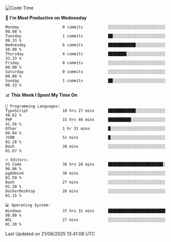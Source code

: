 <!--START_SECTION:waka-->
![Code Time](http://img.shields.io/badge/Code%20Time-5%2C142%20hrs%2055%20mins-blue)

📅 **I'm Most Productive on Wednesday** 

```text
Monday                   0 commits           ░░░░░░░░░░░░░░░░░░░░░░░░░   00.00 % 
Tuesday                  1 commits           ██░░░░░░░░░░░░░░░░░░░░░░░   08.33 % 
Wednesday                6 commits           ████████████░░░░░░░░░░░░░   50.00 % 
Thursday                 4 commits           ████████░░░░░░░░░░░░░░░░░   33.33 % 
Friday                   0 commits           ░░░░░░░░░░░░░░░░░░░░░░░░░   00.00 % 
Saturday                 0 commits           ░░░░░░░░░░░░░░░░░░░░░░░░░   00.00 % 
Sunday                   1 commits           ██░░░░░░░░░░░░░░░░░░░░░░░   08.33 % 
```


📊 **This Week I Spent My Time On** 

```text
💬 Programming Languages: 
TypeScript               18 hrs 27 mins      ████████████░░░░░░░░░░░░░   48.62 % 
PHP                      15 hrs 46 mins      ██████████░░░░░░░░░░░░░░░   41.56 % 
Other                    1 hr 31 mins        █░░░░░░░░░░░░░░░░░░░░░░░░   04.04 % 
JSON                     51 mins             █░░░░░░░░░░░░░░░░░░░░░░░░   02.28 % 
Bash                     38 mins             ░░░░░░░░░░░░░░░░░░░░░░░░░   01.67 % 

🔥 Editors: 
VS Code                  36 hrs 28 mins      ████████████████████████░   96.06 % 
pgAdmin4                 36 mins             ░░░░░░░░░░░░░░░░░░░░░░░░░   01.59 % 
Bash                     27 mins             ░░░░░░░░░░░░░░░░░░░░░░░░░   01.20 % 
DockerDesktop            26 mins             ░░░░░░░░░░░░░░░░░░░░░░░░░   01.15 % 

💻 Operating System: 
Windows                  37 hrs 31 mins      █████████████████████████   98.80 % 
WSL                      27 mins             ░░░░░░░░░░░░░░░░░░░░░░░░░   01.20 % 
```


 Last Updated on 21/06/2025 13:41:08 UTC
<!--END_SECTION:waka-->

